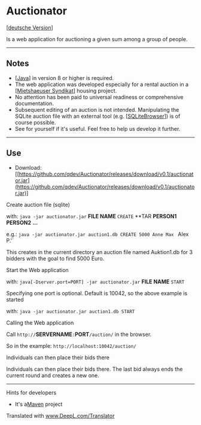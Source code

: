 # Auctionator

[[deutsche Version](./README_de.md)]

Is a web application for auctioning a given sum among a group of people. 

---
## Notes

* [[Java](https://java.com/de/download)] in version 8 or higher is required.
* The web application was developed especially for a rental auction in a [[Mietshaeuser Syndikat](https://www.syndikat.org)] housing project. 
* No attention has been paid to universal readiness or comprehensive documentation.
* Subsequent editing of an auction is not intended. Manipulating the SQLite auction file with an external tool (e.g. [[SQLiteBrowser](http://sqlitebrowser.org/)]) is of course possible.
* See for yourself if it's useful. Feel free to help us develop it further.


---
## Use

* Download: [[https://github.com/qdev/Auctionator/releases/download/v0.1/auctionator.jar](https://github.com/qdev/Auctionator/releases/download/v0.1/auctionator.jar)]


Create auction file (sqlite)

  with: `java -jar auctionator.jar` **FILE NAME** `CREATE` **TAR **PERSON1** **PERSON2** **...**
  
  e.g.: `java -jar auctionator.jar auction1.db CREATE 5000 Anne Max ` Alex P.'`
  
  This creates in the current directory an auction file named Auktion1.db for 3 bidders with the goal to find 5000 Euro.
  
Start the Web application
  
  with: `java[-Dserver.port=PORT] -jar auctionator.jar` **FILE NAME** `START`
  
  Specifying one port is optional. Default is 10042, so the above example is started
  
  with: `java -jar auctionator.jar auction1.db START`
  
Calling the Web application
  
  Call `http://`**SERVERNAME**`:`**PORT**`/auction/` in the browser.
  
  So in the example: `http://localhost:10042/auction/`
  
  Individuals can then place their bids there 
  
  Individuals can then place their bids there. The last bid always ends the current round and creates a new one.
  
---
Hints for developers

* It's a[Maven](https://maven.apache.org/) project  



Translated with www.DeepL.com/Translator
